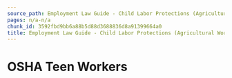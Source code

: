 ```yaml
---
source_path: Employment Law Guide - Child Labor Protections (Agricultural Work).md
pages: n/a-n/a
chunk_id: 3592fbd9bb6a88b5d88d3688836d8a91399664a0
title: Employment Law Guide - Child Labor Protections (Agricultural Work)
---
```

# OSHA Teen Workers
